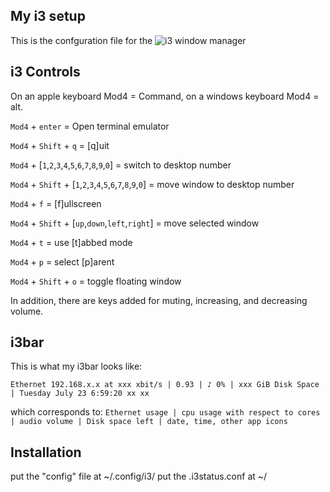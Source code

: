 ## My i3 setup

This is the confguration file for the ![i3](https://i3wm.org/) window manager

## i3 Controls

On an apple keyboard Mod4 = Command, on a windows keyboard Mod4 = alt.

`Mod4` + `enter` = Open terminal emulator

`Mod4` + `Shift` + `q` = [q]uit

`Mod4` + [`1`,`2`,`3`,`4`,`5`,`6`,`7`,`8`,`9`,`0`] = switch to desktop number

`Mod4` + `Shift` + [`1`,`2`,`3`,`4`,`5`,`6`,`7`,`8`,`9`,`0`] = move window to desktop number

`Mod4` + `f` = [f]ullscreen

`Mod4` + `Shift` + [`up`,`down`,`left`,`right`] = move selected window

`Mod4` + `t` = use [t]abbed mode

`Mod4` + `p` = select [p]arent

`Mod4` + `Shift` + `o` = toggle floating window

In addition, there are keys added for muting, increasing, and decreasing volume.

## i3bar

This is what my i3bar looks like:

`Ethernet 192.168.x.x at xxx xbit/s | 0.93 | ♪ 0% | xxx GiB Disk Space | Tuesday July 23 6:59:20 xx xx`

which corresponds to:
`Ethernet usage | cpu usage with respect to cores | audio volume | Disk space left | date, time, other app icons`

## Installation
put the "config" file at ~/.config/i3/
put the .i3status.conf at ~/
